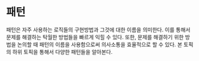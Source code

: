 # 패턴

패턴은 자주 사용하는 로직들의 구현방법과 그것에 대한 이름을 의미한다. 이를 통해서 문제를 해결하는 탁월한 방법들을 빠르게 익힐 수 있다. 또한, 문제를 해결하기 위한 방법을 논의할 때 패턴의 이름을 사용함으로써 의사소통을 효율적으로 할 수 있다. 본 토픽의 하위 토픽을 통해서 다양한 패턴들을 알아본다. 